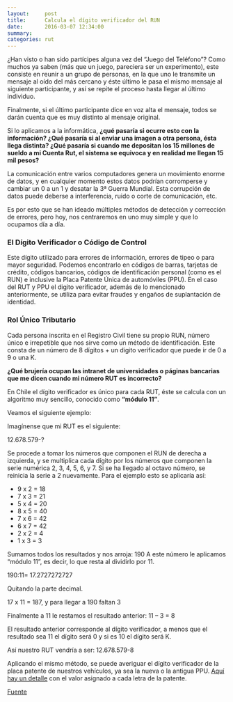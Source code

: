 ```yaml
---
layout:     post
title:      Calcula el dígito verificador del RUN
date:       2016-03-07 12:34:00
summary:
categories: rut
---
```


¿Han visto o han sido partícipes alguna vez del “Juego del Teléfono”? Como muchos ya saben (más que un juego, pareciera ser un experimento), este consiste en reunir a un grupo de personas, en la que uno le transmite un mensaje al oído del más cercano y éste último le pasa el mismo mensaje al siguiente participante, y así se repite el proceso hasta llegar al último individuo.

<p>Finalmente, si el último participante dice en voz alta el mensaje, todos se darán cuenta que es muy distinto al mensaje original.</p>

<p>Si lo aplicamos a la informática, <strong>¿qué pasaría si ocurre esto con la información? ¿Qué pasaría si al enviar una imagen a otra persona, ésta llega distinta? ¿Qué pasaría si cuando me depositan los 15 millones de sueldo a mi Cuenta Rut, el sistema se equivoca y en realidad me llegan 15 mil pesos?</strong></p>

<p>La comunicación entre varios computadores genera un movimiento enorme de datos, y en cualquier momento estos datos podrían corromperse y cambiar un 0 a un 1 y desatar la 3ª Guerra Mundial. Esta corrupción de datos puede deberse a interferencia, ruido o corte de comunicación, etc.</p>

<p>Es por esto que se han ideado múltiples métodos de detección y corrección de errores, pero hoy, nos centraremos en uno muy simple y que lo ocupamos día a día.</p>

<h3>El Dígito Verificador o Código de Control</h3>

<p>Este dígito utilizado para errores de información, errores de tipeo o para mayor seguridad. Podemos encontrarlo en códigos de barras, tarjetas de crédito, códigos bancarios, códigos de identificación personal (como es el RUN) e inclusive la Placa Patente Única de automóviles (PPU). En el caso del RUT y PPU el digito verificador, además de lo mencionado anteriormente, se utiliza para evitar fraudes y engaños de suplantación de identidad.</p>

<h3>Rol Único Tributario</h3>

<p>Cada persona inscrita en el Registro Civil tiene su propio RUN, número único e irrepetible que nos sirve como un método de identificación. Este consta de un número de 8 dígitos + un digito verificador que puede ir de 0 a 9 o una K.</p>

<p><strong>¿Qué brujería ocupan las intranet de universidades o páginas bancarias que me dicen cuando mi número RUT es incorrecto?</strong></p>

<p>En Chile el dígito verificador es único para cada RUT, éste se calcula con un algoritmo muy sencillo, conocido como <strong>“módulo 11”</strong>.</p>

<p>Veamos el siguiente ejemplo:</p>

<p>Imagínense que mi RUT es el siguiente:</p>

<p>12.678.579-?</p>

<p>Se procede a tomar los números que componen el RUN de derecha a izquierda, y se multiplica cada dígito por los números que componen la serie numérica 2, 3, 4, 5, 6, y 7. Si se ha llegado al octavo número, se reinicia la serie a 2 nuevamente. Para el ejemplo esto se aplicaría así:</p>

<ul>
<li>9 x 2 = 18</li>
<li>7 x 3 = 21</li>
<li>5 x 4 = 20</li>
<li>8 x 5 = 40</li>
<li>7 x 6 = 42</li>
<li>6 x 7 = 42</li>
<li>2 x 2 = 4</li>
<li>1 x 3 = 3</li>
</ul>

<p>Sumamos todos los resultados y nos arroja: 190
A este número le aplicamos “módulo 11”, es decir, lo que resta al dividirlo por 11.</p>

<p>190:11= 17.2727272727</p>

<p>Quitando la parte decimal.</p>

<p>17 x 11 = 187, y para llegar a 190 faltan 3</p>

<p>Finalmente a 11 le restamos el resultado anterior: 11 – 3 = 8</p>

<p>El resultado anterior corresponde al dígito verificador, a menos que el resultado sea 11 el dígito será 0 y si es 10 el dígito será K.</p>

<p>Así nuestro RUT vendría a ser: 12.678.579-8</p>

<p>Aplicando el mismo método, se puede averiguar el dígito verificador de la placa patente de nuestros vehículos, ya sea la nueva o la antigua PPU. <a href="http://www.srcei.cl/Manuales/ValidacionPatentes.pdf" target="_blank">Aquí hay un detalle</a> con el valor asignado a cada letra de la patente.</p>

<p>
	<a href="http://www.biobiochile.cl/2016/03/07/para-que-sirve-y-como-se-calcula-el-digito-verificador-de-nuestro-rut.shtml" target="_blank">Fuente</a>
</p>